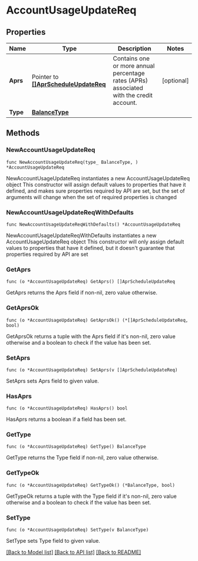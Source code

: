# AccountUsageUpdateReq

## Properties

Name | Type | Description | Notes
------------ | ------------- | ------------- | -------------
**Aprs** | Pointer to [**[]AprScheduleUpdateReq**](AprScheduleUpdateReq.md) | Contains one or more annual percentage rates (APRs) associated with the credit account. | [optional] 
**Type** | [**BalanceType**](BalanceType.md) |  | 

## Methods

### NewAccountUsageUpdateReq

`func NewAccountUsageUpdateReq(type_ BalanceType, ) *AccountUsageUpdateReq`

NewAccountUsageUpdateReq instantiates a new AccountUsageUpdateReq object
This constructor will assign default values to properties that have it defined,
and makes sure properties required by API are set, but the set of arguments
will change when the set of required properties is changed

### NewAccountUsageUpdateReqWithDefaults

`func NewAccountUsageUpdateReqWithDefaults() *AccountUsageUpdateReq`

NewAccountUsageUpdateReqWithDefaults instantiates a new AccountUsageUpdateReq object
This constructor will only assign default values to properties that have it defined,
but it doesn't guarantee that properties required by API are set

### GetAprs

`func (o *AccountUsageUpdateReq) GetAprs() []AprScheduleUpdateReq`

GetAprs returns the Aprs field if non-nil, zero value otherwise.

### GetAprsOk

`func (o *AccountUsageUpdateReq) GetAprsOk() (*[]AprScheduleUpdateReq, bool)`

GetAprsOk returns a tuple with the Aprs field if it's non-nil, zero value otherwise
and a boolean to check if the value has been set.

### SetAprs

`func (o *AccountUsageUpdateReq) SetAprs(v []AprScheduleUpdateReq)`

SetAprs sets Aprs field to given value.

### HasAprs

`func (o *AccountUsageUpdateReq) HasAprs() bool`

HasAprs returns a boolean if a field has been set.

### GetType

`func (o *AccountUsageUpdateReq) GetType() BalanceType`

GetType returns the Type field if non-nil, zero value otherwise.

### GetTypeOk

`func (o *AccountUsageUpdateReq) GetTypeOk() (*BalanceType, bool)`

GetTypeOk returns a tuple with the Type field if it's non-nil, zero value otherwise
and a boolean to check if the value has been set.

### SetType

`func (o *AccountUsageUpdateReq) SetType(v BalanceType)`

SetType sets Type field to given value.



[[Back to Model list]](../README.md#documentation-for-models) [[Back to API list]](../README.md#documentation-for-api-endpoints) [[Back to README]](../README.md)


